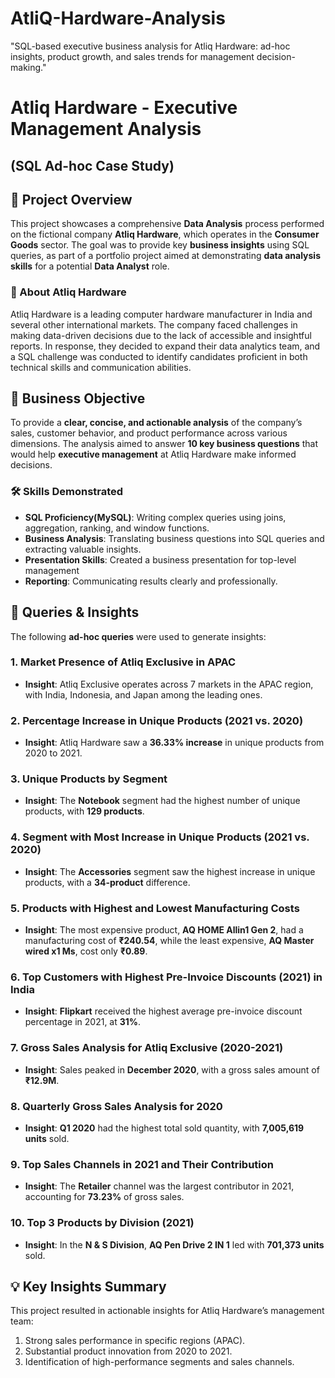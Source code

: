# AtliQ-Hardware-Analysis
"SQL-based executive business analysis for Atliq Hardware: ad-hoc insights, product growth, and sales trends for management decision-making."

# **Atliq Hardware - Executive Management Analysis** 
## **(SQL Ad-hoc Case Study)**

## **📝 Project Overview**

This project showcases a comprehensive **Data Analysis** process performed on the fictional company **Atliq Hardware**, which operates in the **Consumer Goods** sector. The goal was to provide key **business insights** using SQL queries, as part of a portfolio project aimed at demonstrating **data analysis skills** for a potential **Data Analyst** role.

### **🏢 About Atliq Hardware**

Atliq Hardware is a leading computer hardware manufacturer in India and several other international markets. The company faced challenges in making data-driven decisions due to the lack of accessible and insightful reports. In response, they decided to expand their data analytics team, and a SQL challenge was conducted to identify candidates proficient in both technical skills and communication abilities.

## **🎯 Business Objective**

To provide a **clear, concise, and actionable analysis** of the company’s sales, customer behavior, and product performance across various dimensions. The analysis aimed to answer **10 key business questions** that would help **executive management** at Atliq Hardware make informed decisions.

### 🛠️ **Skills Demonstrated**

- **SQL Proficiency(MySQL)**: Writing complex queries using joins, aggregation, ranking, and window functions.
- **Business Analysis**: Translating business questions into SQL queries and extracting valuable insights.
- **Presentation Skills**: Created a business presentation for top-level management
- **Reporting**: Communicating results clearly and professionally.

## **🧠 Queries & Insights**

The following **ad-hoc queries** were used to generate insights:

### 1. **Market Presence of Atliq Exclusive in APAC**

- **Insight**: Atliq Exclusive operates across 7 markets in the APAC region, with India, Indonesia, and Japan among the leading ones.

### 2. **Percentage Increase in Unique Products (2021 vs. 2020)**

- **Insight**: Atliq Hardware saw a **36.33% increase** in unique products from 2020 to 2021.

### 3. **Unique Products by Segment**

- **Insight**: The **Notebook** segment had the highest number of unique products, with **129 products**.

### 4. **Segment with Most Increase in Unique Products (2021 vs. 2020)**

- **Insight**: The **Accessories** segment saw the highest increase in unique products, with a **34-product** difference.

### 5. **Products with Highest and Lowest Manufacturing Costs**

- **Insight**: The most expensive product, **AQ HOME Allin1 Gen 2**, had a manufacturing cost of **₹240.54**, while the least expensive, **AQ Master wired x1 Ms**, cost only **₹0.89**.

### 6. **Top Customers with Highest Pre-Invoice Discounts (2021) in India**

- **Insight**: **Flipkart** received the highest average pre-invoice discount percentage in 2021, at **31%**.

### 7. **Gross Sales Analysis for Atliq Exclusive (2020-2021)**

- **Insight**: Sales peaked in **December 2020**, with a gross sales amount of **₹12.9M**.

### 8. **Quarterly Gross Sales Analysis for 2020**

- **Insight**: **Q1 2020** had the highest total sold quantity, with **7,005,619 units** sold.

### 9. **Top Sales Channels in 2021 and Their Contribution**

- **Insight**: The **Retailer** channel was the largest contributor in 2021, accounting for **73.23%** of gross sales.

### 10. **Top 3 Products by Division (2021)**

- **Insight**: In the **N & S Division**, **AQ Pen Drive 2 IN 1** led with **701,373 units** sold.

## **💡 Key Insights Summary**

This project resulted in actionable insights for Atliq Hardware’s management team:

1. Strong sales performance in specific regions (APAC).
2. Substantial product innovation from 2020 to 2021.
3. Identification of high-performance segments and sales channels.

